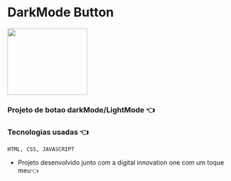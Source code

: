 # DarkMode Button 
<img align="center" height="150" width="180" src="https://cdn.dribbble.com/users/2306004/screenshots/14431115/media/f9d4175bc502662279b20803dc287c5b.gif">

### Projeto de botao darkMode/LightMode 👈
   ###     Tecnologias usadas 👈
    HTML, CSS, JAVASCRIPT
       
 - Projeto desenvolvido junto com a digital innovation one com um toque meu👈

